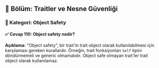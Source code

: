 ## 📘 Bölüm: Traitler ve Nesne Güvenliği  
### 🔹 Kategori: Object Safety  
#### ✅ Cevap 110: Object safety nedir?

**Açıklama:**
"Object safety", bir trait'in trait object olarak kullanılabilmesi için karşılaması gereken kurallardır. Örneğin, trait fonksiyonları `Self` tipini döndürmemeli ve generic olmamalıdır. Object safe olmayan trait'ler trait object olarak kullanılamaz.
